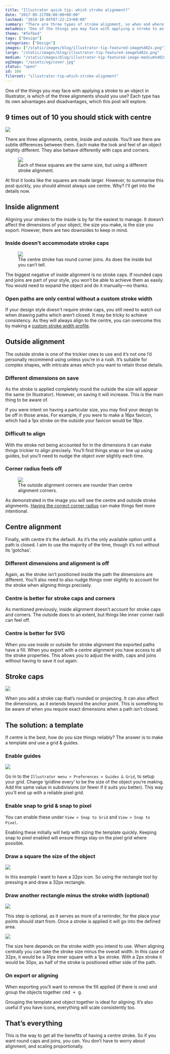 ```yaml
---
title: "Illustrator quick tip: which stroke alignment?"
date: "2017-09-21T08:00:00+00:00"
lastmod: "2019-10-04T07:22:23+00:00"
summary: "There are three types of stroke alignment, so when and where is each useful?"
metadesc: "One of the things you may face with applying a stroke to an object in Illustrator, is which of the three alignments should you use? Each type has its own advantages and disadvantages, which this post will explore."
theme: "#fefbed"
tags: ["Design"]
categories: ["Design"]
images: ["/static/images/blog/illustrator-tip-featured-image%402x.png"]
large: "/static/images/blog/illustrator-tip-featured-image%402x.png"
medium: "/static/images/blog/illustrator-tip-featured-image-medium%402x.png"
ogImage: "/assets/og/cover.jpg"
status: "open"
id: 166
fileroot: "illustrator-tip-which-stroke-alignment"
---
```


One of the things you may face with applying a stroke to an object in Illustrator, is which of the three alignments should you use? Each type has its own advantages and disadvantages, which this post will explore.

## 9 times out of 10 you should stick with centre
<Image src="/static/images/blog/illustrator-stroke-stroke-panel@2x.png" width={738} height={492} />

There are three alignments, centre, inside and outside. You’ll see there are subtle differences between them. Each make the look and feel of an object slightly different. They also behave differently with caps and corners. 

<figure>
<Image src="/static/images/blog/illustrator-stroke-compare-all-alignments@2x.png" width={738} height={492} />
<figcaption>Each of these squares are the same size, but using a different stroke alignment.</figcaption>
</figure>

At first it looks like the squares are made larger. However, to summarise this post quickly, you should almost always use centre. Why? I’ll get into the details now.

## Inside alignment
Aligning your strokes to the inside is by far the easiest to manage. It doesn’t affect the dimensions of your object, the size you make, is the size you export. However, there are two downsides to keep in mind.

### Inside doesn’t accommodate stroke caps
<figure>
<Image src="/static/images/blog/illustrator-stroke-compare-centre-inside-caps@2x.png" width={738} height={492} />
<figcaption>The centre stroke has round corner joins. As does the inside but you can’t tell.</figcaption>
</figure>

The biggest negative of inside alignment is no stroke caps. If rounded caps and joins are part of your style, you won’t be able to achieve them as easily. You would need to expand the object and do it manually—no thanks.

### Open paths are only central without a custom stroke width
If your design style doesn't require stroke caps, you still need to watch out when drawing paths which aren’t closed. It may be tricky to achieve consistency. As they will always align to the centre, you can overcome this by making a [custom stroke width profile](/blog/creating-custom-stroke-width-profiles-in-illustrator).

## Outside alignment
The outside stroke is one of the trickier ones to use and it’s not one I’d personally recommend using unless you’re in a rush. It’s suitable for complex shapes, with intricate areas which you want to retain those details. 

### Different dimensions on save
As the stroke is applied completely round the outside the size will appear the same (in Illustrator). However, on saving it will increase. This is the main thing to be aware of.

If you were intent on having a particular size, you may find your design to be off in those areas. For example, if you were to make a 16px favicon, which had a 1px stroke on the outside your favicon would be 18px.

### Difficult to align
With the stroke not being accounted for in the dimensions it can make things trickier to align precisely. You’ll find things snap or line up using guides, but you’ll need to nudge the object over slightly each time.

### Corner radius feels off
<figure>
<Image src="/static/images/blog/illustrator-stroke-centre-outside-compare@2x.png" width={738} height={492} />
<figcaption>The outside alignment corners are rounder than centre alignment corners.</figcaption>
</figure>

As demonstrated in the image you will see the centre and outside stroke alignments. [Having the correct corner radius](/visual-design-tips-you-can-apply-immediately#12-make-sure-your-nested-corner-radius-account-for-the-outer-radius) can make things feel more intentional.

## Centre alignment
Finally, with centre it’s the default. As it’s the only available option until a path is closed. I aim to use the majority of the time, though it’s not without its ‘gotchas’.

### Different dimensions and alignment is off
Again, as the stroke isn’t positioned inside the path the dimensions are different. You’ll also need to also nudge things over slightly to account for the stroke when aligning things precisely.

### Centre is better for stroke caps and corners
As mentioned previously, inside alignment doesn’t account for stroke caps and corners. The outside does to an extent, but things like inner corner radii can feel off.

### Centre is better for SVG
When you use inside or outside for stroke alignment the exported paths have a fill. When you export with a centre alignment you have access to all the stroke properties. This allows you to adjust the width, caps and joins without having to save it out again.

## Stroke caps
<Image src="/static/images/blog/illustrator-stroke-cap-comparisons@2x.png" width={738} height={492} />

When you add a stroke cap that’s rounded or projecting. It can also affect the dimensions, as it extends beyond the anchor point. This is something to be aware of when you require exact dimensions when a path isn’t closed.

## The solution: a template
If centre is the best, how do you size things reliably? The answer is to make a template and use a grid & guides.

### Enable guides
<Image src="/static/images/blog/illustrator-stroke-grid-preferences@2x.png" width={896} height={736} />

Go in to the `Illustrator menu > Preferences > Guides & Grid`, to setup your grid. Change ‘gridline every’ to be the size of the object you’re making. Add the same value in subdivisions (or fewer if it suits you better). This way you'll end up with a reliable pixel grid. 

### Enable snap to grid & snap to pixel
You can enable these under `View > Snap to Grid` and `View > Snap to Pixel`.

Enabling these initially will help with sizing the template quickly. Keeping snap to pixel enabled will ensure things stay on the pixel grid where possible.

### Draw a square the size of the object
<Image src="/static/images/blog/illustrator-stroke-template-initial@2x.png" width={896} height={736} />

In this example I want to have a 32px icon. So using the rectangle tool by pressing <kbd>m</kbd> and draw a 32px rectangle.

### Draw another rectangle minus the stroke width (optional)
<Image src="/static/images/blog/illustrator-stroke-template-complete@2x.png" width={738} height={492} />

This step is optional, as it serves as more of a reminder, for the place your points should start from. Once a stroke is applied it will go into the defined area.  

<Image src="/static/images/blog/illustrator-stroke-guides-enabled@2x.png" width={738} height={492} />

The size here depends on the stroke width you intend to use. When aligning centrally you can take the stroke size minus the overall width. In this case of 32px, it would be a 31px inner square with a 1px stroke. With a 2px stroke it would be 30px, as half of the stroke is positioned either side of the path.

### On export or aligning
When exporting you’ll want to remove the fill applied (if there is one) and group the objects together <kbd><kbd>cmd</kbd> + <kbd>g</kbd></kbd>.

Grouping the template and object together is ideal for aligning. It’s also useful if you have icons, everything will scale consistently too.

## That’s everything
This is the way to get all the benefits of having a centre stroke. So if you want round caps and joins, you can. You don’t have to worry about alignment, and scaling proportionally.